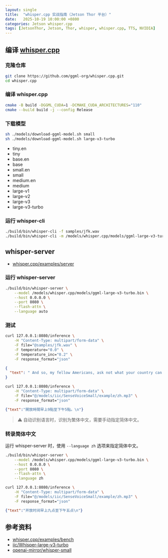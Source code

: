 ```yaml
---
layout: single
title:  "whisper.cpp 实战指南（Jetson Thor 平台）"
date:   2025-10-19 10:00:00 +0800
categories: Jetson whisper.cpp
tags: [JetsonThor, Jetson, Thor, whisper, whisper.cpp, TTS, NVIDIA]
---
```


<!--more-->

## 编译 [whisper.cpp](https://github.com/ggml-org/whisper.cpp)

### 克隆仓库

```bash
git clone https://github.com/ggml-org/whisper.cpp.git
cd whisper.cpp
```

### 编译 whisper.cpp

```bash
cmake -B build -DGGML_CUDA=1 -DCMAKE_CUDA_ARCHITECTURES="110"
cmake --build build -j --config Release
```

### 下载模型

```bash
sh ./models/download-ggml-model.sh small
sh ./models/download-ggml-model.sh large-v3-turbo
```

- tiny.en
- tiny
- base.en
- base
- small.en
- small
- medium.en
- medium
- large-v1
- large-v2
- large-v3
- large-v3-turbo

### 运行 whisper-cli

```bash
./build/bin/whisper-cli -f samples/jfk.wav
./build/bin/whisper-cli -m /models/whisper.cpp/models/ggml-large-v3-turbo.bin -f samples/jfk.wav
```


## whisper-server
- [whisper.cpp/examples/server](https://github.com/ggml-org/whisper.cpp/tree/master/examples/server)

### 运行 whisper-server

```bash
./build/bin/whisper-server \
    --model /models/whisper.cpp/models/ggml-large-v3-turbo.bin \
    --host 0.0.0.0 \
    --port 8080 \
    --flash-attn \
    --language auto
```

### 测试

```bash
curl 127.0.0.1:8080/inference \
    -H "Content-Type: multipart/form-data" \
    -F file="@samples/jfk.wav" \
    -F temperature="0.0" \
    -F temperature_inc="0.2" \
    -F response_format="json"
```

```json
{
  "text": " And so, my fellow Americans, ask not what your country can do for you, ask what you can do for your country.\n"
}
```


```bash
curl 127.0.0.1:8080/inference \
    -H "Content-Type: multipart/form-data" \
    -F file="@/models/iic/SenseVoiceSmall/example/zh.mp3" \
    -F response_format="json"
```

```json
{"text":"開放時間早上9點至下午5點。\n"}
```

> ⚠️ 自动识别语言时，识别为繁体中文，需要手动指定简体中文。

### 转录简体中文

运行 whisper-server 时，使用 `--language zh` 选项来指定简体中文。

```bash
./build/bin/whisper-server \
    --model /models/whisper.cpp/models/ggml-large-v3-turbo.bin \
    --host 0.0.0.0 \
    --port 8080 \
    --flash-attn \
    --language zh
```

```bash
curl 127.0.0.1:8080/inference \
    -H "Content-Type: multipart/form-data" \
    -F file="@/models/iic/SenseVoiceSmall/example/zh.mp3" \
    -F response_format="json"
```

```json
{"text":"开放时间早上九点至下午五点\n"}
```


## 参考资料
- [whisper.cpp/examples/bench](https://github.com/ggml-org/whisper.cpp/tree/master/examples/bench)
- [iic/Whisper-large-v3-turbo](https://www.modelscope.cn/models/iic/Whisper-large-v3-turbo)
- [openai-mirror/whisper-small](https://www.modelscope.cn/models/openai-mirror/whisper-small/summary)
